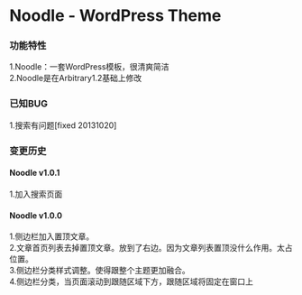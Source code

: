 Noodle - WordPress Theme   
===========================

### 功能特性   
1.Noodle：一套WordPress模板，很清爽简洁    
2.Noodle是在Arbitrary1.2基础上修改   

### 已知BUG   
1.搜索有问题[fixed 20131020]   

### 变更历史  

#### Noodle v1.0.1   
1.加入搜索页面

#### Noodle v1.0.0   
1.侧边栏加入置顶文章。   
2.文章首页列表去掉置顶文章。放到了右边。因为文章列表置顶没什么作用。太占位置。   
3.侧边栏分类样式调整。使得跟整个主题更加融合。   
4.侧边栏分类，当页面滚动到跟随区域下方，跟随区域将固定在窗口上   

